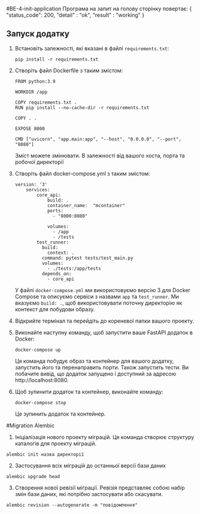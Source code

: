 #BE-4-init-application
Програма на запит на голову сторінку повертає:
{
    "status_code": 200,
    "detail" : "ok",
    "result" : "working"
}

## Запуск додатку

1. Встановіть залежності, які вказані в файлі `requirements.txt`:
    ```shell
    pip install -r requirements.txt
2. Створіть файл Dockerfile з таким змістом:
    ```shell
    FROM python:3.9

    WORKDIR /app

    COPY requirements.txt .
    RUN pip install --no-cache-dir -r requirements.txt

    COPY . .

    EXPOSE 8000

    CMD ["uvicorn", "app.main:app", "--host", "0.0.0.0", "--port", "8080"]
    ```
    Зміст можете змінювати. В залежності від вашого хоста, порта та робочої директорії

2. Створіть файл docker-compose.yml з таким змістом:
    ```shell
    version: '3'
        services:
            core_api:
                build: .
                container_name:  "mcontainer"
                ports:
                  - "8000:8080"

                volumes:
                  - /app
                  - /tests
            test_runner:
              build:
                context: .
              command: pytest tests/test_main.py
              volumes:
                - ./tests:/app/tests
              depends_on:
                - core_api
    ```
    У файлі `docker-compose.yml` ми використовуємо версію 3 для Docker Compose та описуємо сервіси з назвами `app` та `test_runner`. Ми вказуємо `build: .`, щоб використовувати поточну директорію як контекст для побудови образу. 

3. Відкрийте термінал та перейдіть до кореневої папки вашого проекту.
4. Виконайте наступну команду, щоб запустити ваше FastAPI додаток в Docker:
    ```shell
    docker-compose up
    ```
    Ця команда побудує образ та контейнер для вашого додатку, запустить його та перенаправить порти.
    Також запустить тести.
    Ви побачите вивід, що додаток запущено і доступний за адресою http://localhost:8080.
5. Щоб зупинити додаток та контейнер, виконайте команду:
    ```shell
    docker-compose stop
    ```
    Це зупинить додаток та контейнер.

#Migration Alembic
1. Ініціалізація нового проекту міграцій. Ця команда створює структуру каталогів для проекту міграцій.
  ```shell
  alembic init назва директорії
  ```
2. Застосування всіх міграцій до останньої версії бази даних
  ```shell
  alembic upgrade head
  ```
3. Створення нової ревізії міграції. Ревізія представляє собою набір змін бази даних, які потрібно застосувати або скасувати.
  ```shell
  alembic revision --autogenerate -m "повідомлення"
  ```